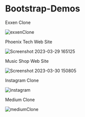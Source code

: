 # Bootstrap-Demos
Exxen Clone

![exxenClone](https://user-images.githubusercontent.com/56386597/228858047-bc5d0900-4224-4dae-a7da-cbb76dbbd3ac.gif)

Phoenix Tech Web Site

![Screenshot 2023-03-29 165125](https://user-images.githubusercontent.com/56386597/228859044-0bed1d15-6be9-4046-bcbc-16e306caa26d.png)

Music Shop Web Site

![Screenshot 2023-03-30 150805](https://user-images.githubusercontent.com/56386597/228859060-ee4e7b35-8eba-448a-a47c-e1bab5fbc8e1.png)

Instagram Clone

![instagram](https://user-images.githubusercontent.com/56386597/229279037-a6b1216b-1312-468d-87ac-e937e298f161.png)

Medium Clone

![mediumClone](https://user-images.githubusercontent.com/56386597/229703150-0bf20ac2-0f98-403a-9b91-bac0aff7cc6b.png)
